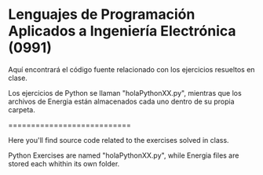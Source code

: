 Lenguajes de Programación Aplicados a Ingeniería Electrónica (0991)
=============


Aquí encontrará el código fuente relacionado con los ejercicios resueltos en clase.

Los ejercicios de Python se llaman "holaPythonXX.py", mientras que los archivos de Energia están almacenados cada uno dentro de su propia carpeta.

===========================

Here you'll find source code related to the exercises solved in class.

Python Exercises are named "holaPythonXX.py", while Energia files are stored each whithin its own folder.
